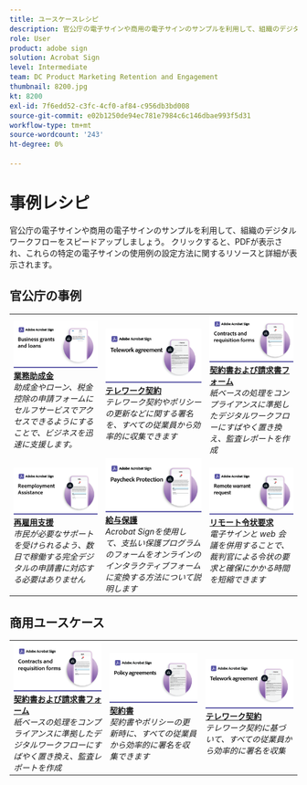```yaml
---
title: ユースケースレシピ
description: 官公庁の電子サインや商用の電子サインのサンプルを利用して、組織のデジタルワークフローをスピードアップしましょう
role: User
product: adobe sign
solution: Acrobat Sign
level: Intermediate
team: DC Product Marketing Retention and Engagement
thumbnail: 8200.jpg
kt: 8200
exl-id: 7f6edd52-c3fc-4cf0-af84-c956db3bd008
source-git-commit: e02b1250de94ec781e7984c6c146dbae993f5d31
workflow-type: tm+mt
source-wordcount: '243'
ht-degree: 0%

---
```


# 事例レシピ

官公庁の電子サインや商用の電子サインのサンプルを利用して、組織のデジタルワークフローをスピードアップしましょう。 クリックすると、PDFが表示され、これらの特定の電子サインの使用例の設定方法に関するリソースと詳細が表示されます。

## 官公庁の事例

<table style="table-layout:fixed">
<tr>
  <td>
    <a href="usecasegovgrants.md">
      <img alt="業務助成金" src="../assets/UC_Business.png" />
    </a>
    <div>
    <a href="usecasegovgrants.md"><strong>業務助成金</strong></a>
    </div>
    <em>助成金やローン、税金控除の申請フォームにセルフサービスでアクセスできるようにすることで、ビジネスを迅速に支援します。</em>
    <br>
  </td> 
  <td>
    <a href="usecasegovtelework.md">
      <img alt="テレワーク契約" src="../assets/UC_MegasignR.png" />
    </a>
    <div>
    <a href="usecasegovtelework.md"><strong>テレワーク契約</strong></a>
    </div>
    <em>テレワーク契約やポリシーの更新などに関する署名を、すべての従業員から効率的に収集できます</em>
    <br>
  </td>
  <td>
    <a href="usecasegovcontracts.md">
      <img alt="契約書および請求書フォーム" src="../assets/UC_WorkflowR.png" />
    </a>
    <div>
    <a href="usecasegovcontracts.md"><strong>契約書および請求書フォーム</strong></a>
    </div>
    <em>紙ベースの処理をコンプライアンスに準拠したデジタルワークフローにすばやく置き換え、監査レポートを作成</em>
    <br>
  </td>
</tr>
<tr>
  <td>
    <a href="usecasegovreemployment.md">
      <img alt="再雇用支援" src="../assets/UC_WebformsR.png" />
    </a>
    <div>
    <a href="usecasegovreemployment.md"><strong>再雇用支援</strong></a>
    </div>
    <em>市民が必要なサポートを受けられるよう、数日で稼働する完全デジタルの申請書に対応する必要はありません</em>
    <br>
  </td>
  <td>
    <a href="usecasegovpaycheck.md">
      <img alt="給与保護" src="../assets/UC_PaycheckProtectionR.png" />
    </a>
    <div>
    <a href="usecasegovpaycheck.md"><strong>給与保護</strong></a>
    </div>
    <em>Acrobat Signを使用して、支払い保護プログラムのフォームをオンラインのインタラクティブフォームに変換する方法について説明します</em>
    <br>
  </td>
  <td>
    <a href="usecasegovremote.md">
      <img alt="リモート令状要求" src="../assets/UC_Remote_WarrantR.png" />
    </a>
    <div>
    <a href="usecasegovremote.md"><strong>リモート令状要求</strong></a>
    </div>
    <em>電子サインと web 会議を併用することで、裁判官による令状の要求と確保にかかる時間を短縮できます</em>
    <br>
  </td>
</tr>
</table>

## 商用ユースケース

<table style="table-layout:fixed">
<tr>
  <td>
    <a href="usecasecomcontracts.md">
      <img alt="契約書および請求書フォーム" src="../assets/UC_WorkflowR.png" />
    </a>
    <div>
    <a href="usecasecomcontracts.md"><strong>契約書および請求書フォーム</strong></a>
    </div>
    <em>紙ベースの処理をコンプライアンスに準拠したデジタルワークフローにすばやく置き換え、監査レポートを作成</em>
    <br>
  </td> 
  <td>
    <a href="usecasecompolicy.md">
      <img alt="契約書" src="../assets/UC_Policy.png" />
    </a>
    <div>
    <a href="usecasecompolicy.md"><strong>契約書</strong></a>
    </div>
    <em>契約書やポリシーの更新時に、すべての従業員から効率的に署名を収集できます</em>
    <br>
  </td>
  <td>
    <a href="usecasecomtelework.md">
      <img alt="テレワーク契約" src="../assets/UC_MegasignR.png" />
    </a>
    <div>
    <a href="usecasecomtelework.md"><strong>テレワーク契約</strong></a>
    </div>
    <em>テレワーク契約に基づいて、すべての従業員から効率的に署名を収集</em>
    <br>
  </td>
</tr>
</table>

